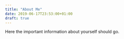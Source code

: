 ```yaml
---
title: "About Me"
date: 2019-06-17T23:53:00+01:00
draft: true
---
```


Here the important information about yourself should go.
